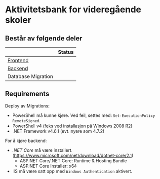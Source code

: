 # Aktivitetsbank for videregående skoler

## Består av følgende deler

|                                   | Status    |
|-----------------------------------|-----------|
| [Frontend](./frontend/README.md)  | |
| [Backend](./backend/README.md)    | |
| Database Migration                | |

## Requirements

Deploy av Migrations:

* PowerShell må kunne kjøre. Ved feil, settes med: `Set-ExecutionPolicy RemoteSigned`.
* PowerShell v4 (feks ved installasjon på Windows 2008 R2)
* .NET Framework v4.6.1 (evt. nyere som 4.7.2)

For å kjøre backend:

* _.NET Core_ må være installert. (https://www.microsoft.com/net/download/dotnet-core/2.1)
  * ASP.NET Core/.NET Core: Runtime & Hosting Bundle
  * ASP.NET Core Installer: x64
* IIS må være satt opp med `Windows Authentication` aktivert.